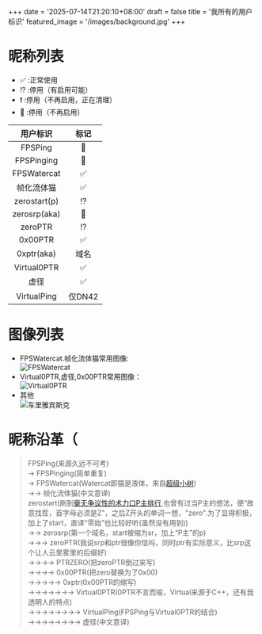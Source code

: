 +++
date = '2025-07-14T21:20:10+08:00'
draft = false
title = '我所有的用户标识'
featured_image = '/images/background.jpg'
+++

# 昵称列表
+ ✅️ :正常使用
+ ⁉️ :停用（有启用可能）
+ ❗ :停用（不再启用，正在清理）
+ 🛑 :停用（不再启用）

| 用户标识             |     标记     |
| :------:            |   :----:    |
| FPSPing             |      🛑     |
| FPSPinging          |      🛑     |
| FPSWatercat         |      ✅️     |
| 帧化流体猫            |      ✅️     |
| zerostart(p)         |      ⁉️     |
| zerosrp(aka)        |      🛑     |
| zeroPTR             |      ⁉️     |
| 0x00PTR             |      ✅️     |
| 0xptr(aka)          |  域名        |
| Virtual0PTR         |      ✅️     |
| 虚径                 |      ✅️     |
| VirtualPing         |  仅DN42      |

# 图像列表
+ FPSWatercat.帧化流体猫常用图像:   
![FPSWatercat](/images/uids/FPSWatercat.png)
+ Virtual0PTR,虚径,0x00PTR常用图像：   
![Virtual0PTR](/images/uids/Virtual0PTR.png)
+ 其他   
  ![车里雅宾斯克](/images/uids/CRI.png)

# 昵称沿革（
> FPSPing(来源久远不可考)   
> -> FPSPinging(简单重复)   
> -> FPSWatercat(Watercat即猫是液体，来自[超级小树](https://space.bilibili.com/22263760))   
> ->-> 帧化流体猫(中文意译)   
> zerostart(刷到[毫无争议性的术力口P主排行](https://www.bilibili.com/video/BV1LY4y1g7FE),也曾有过当P主的想法，便“故意找茬，首字母必须是Z”，之后Z开头的单词一想，"zero".为了显得积极，加上了start，直译“零始”也比较好听(虽然没有用到))   
> ->-> zerosrp(第一个域名，start被缩为sr，加上“P主”的p)   
> ->->-> zeroPTR(我说srp和ptr很像你信吗，同时ptr有实际意义，比srp这个让人云里雾里的后缀好)   
> ->->->-> PTRZERO(把zeroPTR倒过来写)   
> ->->->-> 0x00PTR(把zero替换为了0x00)   
> ->->->->-> 0xptr(0x00PTR的缩写)   
> ->->->->->->-> Virtual0PTR(0PTR不言而喻，Virtual来源于C++，还有我透明人的特点)   
> ->->->->->->->-> VirtualPing(FPSPing与Virtual0PTR的结合)   
> ->->->->->->->-> 虚径(中文意译)
